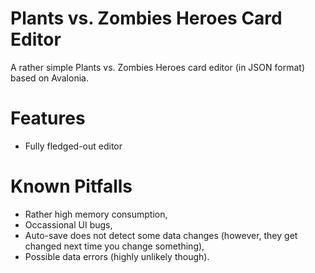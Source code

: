 # Plants vs. Zombies Heroes Card Editor
 A rather simple Plants vs. Zombies Heroes card editor (in JSON format) based on Avalonia.
# Features
 * Fully fledged-out editor
# Known Pitfalls
 * Rather high memory consumption,
 * Occassional UI bugs,
 * Auto-save does not detect some data changes (however, they get changed next time you change something),
 * Possible data errors (highly unlikely though).
